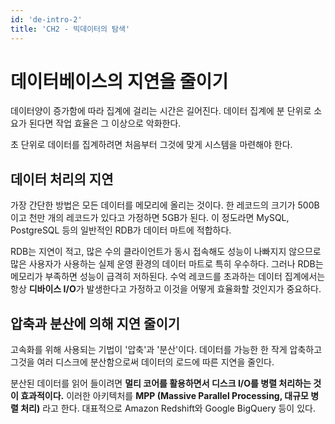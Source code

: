 ```yaml
---
id: 'de-intro-2'
title: 'CH2 - 빅데이터의 탐색'
---
```

# 데이터베이스의 지연을 줄이기

데이터양이 증가함에 따라 집계에 걸리는 시간은 길어진다. 데이터 집계에 분 단위로 소요가 된다면 작업 효율은 그 이상으로 악화한다. 

초 단위로 데이터를 집계하려면 처음부터 그것에 맞게 시스템을 마련해야 한다. 

## 데이터 처리의 지연

가장 간단한 방법은 모든 데이터를 메모리에 올리는 것이다. 한 레코드의 크기가 500B이고 천만 개의 레코드가 있다고 가정하면 5GB가 된다. 이 정도라면 MySQL, PostgreSQL 등의 일반적인 RDB가 데이터 마트에 적합하다. 

RDB는 지연이 적고, 많은 수의 클라이언트가 동시 접속해도 성능이 나빠지지 않으므로 많은 사용자가 사용하는 실제 운영 환경의 데이터 마트로 특히 우수하다.
그러나 RDB는 메모리가 부족하면 성능이 급격히 저하된다. 수억 레코드를 초과하는 데이터 집계에서는 항상 **디바이스 I/O**가 발생한다고 가정하고 이것을 어떻게 효율화할 것인지가 중요하다.

## 압축과 분산에 의해 지연 줄이기

고속화를 위해 사용되는 기법이 '압축'과 '분산'이다. 데이터를 가능한 한 작게 압축하고 그것을 여러 디스크에 분산함으로써 데이터의 로드에 따른 지연을 줄인다.

분산된 데이터를 읽어 들이려면 **멀티 코어를 활용하면서 디스크 I/O를 병렬 처리하는 것이 효과적이다.** 이러한 아키텍처를 **MPP (Massive Parallel Processing, 대규모 병렬 처리)** 라고 한다. 대표적으로 Amazon Redshift와 Google BigQuery 등이 있다.